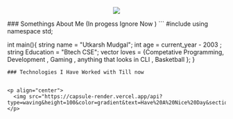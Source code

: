 <p align="center">
  <img src="https://capsule-render.vercel.app/api?type=waving&height=170&color=gradient&text=Welcome%20Wohoo!&section=header&reversal=true&textBg=false&desc=You%20are%20on%20the%20profile%20of%20nishcurse&fontAlign=50&fontAlignY=36&descAlign=55"/>
</p>
### Somethings About Me (In progess Ignore Now ) 
```
#include<bits/stdc++.h>
using namespace std;
  
int main(){
  string name = "Utkarsh Mudgal";
  int age = current_year - 2003 ;
  string Education = "Btech CSE";
  vector<string> loves = {Competative Programming, Development , Gaming , anything that looks in CLI , Basketball };
}
```
### Technologies I Have Worked with Till now


<p align="center">
  <img src="https://capsule-render.vercel.app/api?type=waving&height=100&color=gradient&text=Have%20A%20Nice%20Day&section=footer&reversal=true&textBg=false&fontAlign=50&fontAlignY=66&descAlign=55&descAlignY=69"/>
</p>
